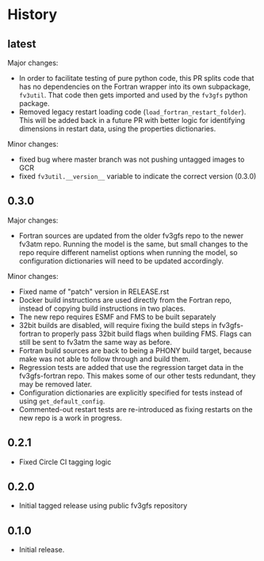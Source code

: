 History
=======

latest
------

Major changes:
- In order to facilitate testing of pure python code, this PR splits code that has no dependencies on the Fortran wrapper into its own subpackage, `fv3util`. That code then gets imported and used by the `fv3gfs` python package.
- Removed legacy restart loading code (`load_fortran_restart_folder`). This will be added back in a future PR with better logic for identifying dimensions in restart data, using the properties dictionaries.

Minor changes:
- fixed bug where master branch was not pushing untagged images to GCR
- fixed `fv3util.__version__` variable to indicate the correct version (0.3.0)


0.3.0
-----

Major changes:
- Fortran sources are updated from the older fv3gfs repo to the newer fv3atm repo. Running the model is the same, but small changes to the repo require different namelist options when running the model, so configuration dictionaries will need to be updated accordingly.

Minor changes:
- Fixed name of "patch" version in RELEASE.rst
- Docker build instructions are used directly from the Fortran repo, instead of copying build instructions in two places.
- The new repo requires ESMF and FMS to be built separately
- 32bit builds are disabled, will require fixing the build steps in fv3gfs-fortran to properly pass 32bit build flags when building FMS. Flags can still be sent to fv3atm the same way as before.
- Fortran build sources are back to being a PHONY build target, because make was not able to follow through and build them.
- Regression tests are added that use the regression target data in the fv3gfs-fortran repo. This makes some of our other tests redundant, they may be removed later.
- Configuration dictionaries are explicitly specified for tests instead of using `get_default_config`.
- Commented-out restart tests are re-introduced as fixing restarts on the new repo is a work in progress.


0.2.1
-----

* Fixed Circle CI tagging logic


0.2.0
-----

* Initial tagged release using public fv3gfs repository


0.1.0
-----

* Initial release.

